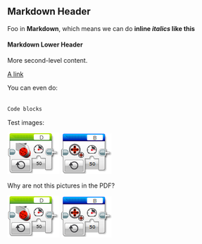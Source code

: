 ## Markdown Header

Foo in **Markdown**, which means we can do **inline *italics* like this**

#### Markdown Lower Header

More second-level content.

[A link](http://rtfd.org)

You can even do:

```bash

Code blocks
```

Test images:

![alt text](images/Action_Palette_LargeMotor_On.png "Logo Title Text 1") ![alt text](images/Advanced_Palette_UnregulatedMotor_1.png "Logo Title Text 1")

Why are not this pictures in the PDF?

![](images/Action_Palette_LargeMotor_On.png ) ![](images/Advanced_Palette_UnregulatedMotor_1.png )